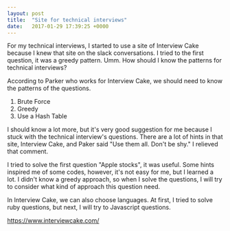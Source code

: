 ```yaml
---
layout: post
title:  "Site for technical interviews"
date:   2017-01-29 17:39:25 +0000
---
```



For my technical interviews, I started to use a site of Interview Cake because I knew that site on the slack conversations. I tried to the first question, it was a greedy pattern. Umm. How should I know the patterns for technical interviews?

According to Parker who works for Interview Cake, we should need to know the patterns of the questions.

1.  Brute Force
2. Greedy
3. Use a Hash Table

I should know a lot more, but it's very good suggestion for me because I stuck with the technical interview's questions. There are a lot of hints in that site, Interview Cake, and Paker said "Use them all. Don't be shy." I relieved that comment.

I tried to solve the first question "Apple stocks", it was useful. Some hints inspired me of some codes, however, it's not easy for me, but I learned a lot. I didn't know a greedy approach, so when I solve the questions, I will try to consider what kind of approach this question need. 

In Interview Cake, we can also choose languages. At first, I tried to solve ruby questions, but next, I will try to Javascript questions. 
 
https://www.interviewcake.com/

